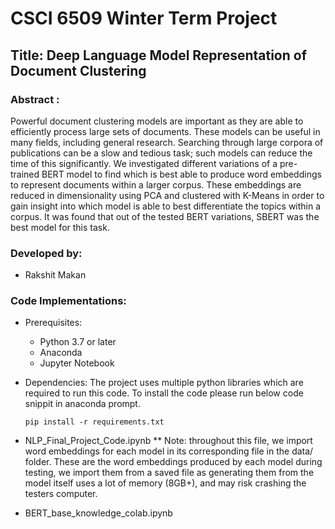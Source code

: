 # CSCI 6509 Winter Term Project

## Title: Deep Language Model Representation of Document Clustering

### Abstract : 
Powerful document clustering models are important as they are able to efficiently process large sets of documents. These models can be useful in many fields, including general research. Searching through large corpora of publications can be a slow and tedious task; such models can reduce the time of this significantly. We investigated different variations of a pre-trained BERT model to find which is best able to produce word embeddings to represent documents within a larger corpus. These embeddings are reduced in dimensionality using PCA and clustered with K-Means in order to gain insight into which model is able to best differentiate the topics within a corpus. It was found that out of the tested BERT variations, SBERT was the best model for this task.

### Developed by:
* Rakshit Makan



### Code Implementations:
* Prerequisites:
    * Python 3.7 or later
    * Anaconda 
    * Jupyter Notebook


* Dependencies:
    The project uses multiple python libraries which are required to run this code. To install the code please run below code snippit in anaconda prompt.

    `pip install -r requirements.txt`
    
* NLP_Final_Project_Code.ipynb ** Note: throughout this file, we import word embeddings for each model in its corresponding file in the data/ folder. These are the word embeddings produced by each model during testing, we import them from a saved file as generating them from the model itself uses a lot of memory (8GB+), and may risk crashing the testers computer.


* BERT_base_knowledge_colab.ipynb
